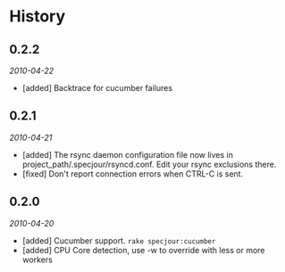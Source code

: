 History
=======

0.2.2
-----
*2010-04-22*

* [added] Backtrace for cucumber failures

0.2.1
-----
*2010-04-21*

* [added] The rsync daemon configuration file now lives in
  project_path/.specjour/rsyncd.conf. Edit your rsync exclusions there.
* [fixed] Don't report connection errors when CTRL-C is sent.

0.2.0
-----
*2010-04-20*

* [added] Cucumber support. `rake specjour:cucumber`
* [added] CPU Core detection, use -w to override with less or more workers
